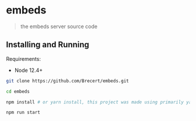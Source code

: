 # embeds
> the embeds server source code

## Installing and Running

Requirements:
- Node 12.4+

```sh
git clone https://github.com/Brecert/embeds.git

cd embeds

npm install # or yarn install, this project was made using primarily yarn!

npm run start
```
